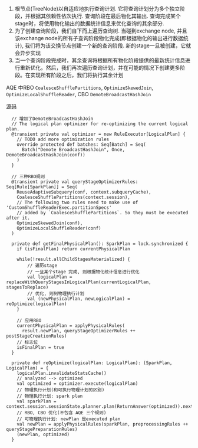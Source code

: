 1. 根节点(TreeNode)以自适应地执行查询计划. 它将查询计划分为多个独立阶段，并根据其依赖性依次执行. 查询阶段在最后物化其输出. 查询完成某个stage时，将使用物化输出的数据统计信息来优化查询的其余部分.
2. 为了创建查询阶段，我们自下而上遍历查询树. 当碰到exchange node, 并且该exchange node的所有子查询阶段物化完成(即根据物化的输出进行数据统计), 我们将为该交换节点创建一个新的查询阶段. 新的stage一旦被创建，它就会异步实现
3. 当一个查询阶段完成时，其余查询将根据所有物化阶段提供的最新统计信息进行重新优化。然后，我们再次遍历查询计划，并在可能的情况下创建更多阶段。在实现所有阶段之后，我们将执行其余计划

AQE 中RBO `CoalesceShufflePartitions`, `OptimizeSkewedJoin`, `OptimizeLocalShuffleReader`, CBO `DemoteBroadcastHashJoin` 

[源码](https://github.com/apache/spark/blob/v3.0.1/sql/core/src/main/scala/org/apache/spark/sql/execution/adaptive/AdaptiveSparkPlanExec.scala#L60)

```
  // 增加了DemoteBroadcastHashJoin
  // The logical plan optimizer for re-optimizing the current logical plan.
  @transient private val optimizer = new RuleExecutor[LogicalPlan] {
    // TODO add more optimization rules
    override protected def batches: Seq[Batch] = Seq(
      Batch("Demote BroadcastHashJoin", Once, DemoteBroadcastHashJoin(conf))
    )
  }

  // 三种RBO规则
  @transient private val queryStageOptimizerRules: Seq[Rule[SparkPlan]] = Seq(
    ReuseAdaptiveSubquery(conf, context.subqueryCache),
    CoalesceShufflePartitions(context.session),
    // The following two rules need to make use of 'CustomShuffleReaderExec.partitionSpecs'
    // added by `CoalesceShufflePartitions`. So they must be executed after it.
    OptimizeSkewedJoin(conf),
    OptimizeLocalShuffleReader(conf)
  )

  private def getFinalPhysicalPlan(): SparkPlan = lock.synchronized {
    if (isFinalPlan) return currentPhysicalPlan

    while(!result.allChildStagesMaterialized) {
        // 遍历stage
        // 一旦某个stage 完成, 则根据物化统计信息进行优化
        val logicalPlan = replaceWithQueryStagesInLogicalPlan(currentLogicalPlan, stagesToReplace)
        // 优化, 则到物理执行计划
        val (newPhysicalPlan, newLogicalPlan) = reOptimize(logicalPlan)
    }

    // 应用RBO
    currentPhysicalPlan = applyPhysicalRules(
      result.newPlan, queryStageOptimizerRules ++ postStageCreationRules)
    // 标志位
    isFinalPlan = true
  }

  private def reOptimize(logicalPlan: LogicalPlan): (SparkPlan, LogicalPlan) = {
    logicalPlan.invalidateStatsCache()
    // analyzed --> optimized
    val optimized = optimizer.execute(logicalPlan)
    // 物理执行计划(和可执行物理计划的区别)
    // 物理执行计划: spark plan
    val sparkPlan = context.session.sessionState.planner.plan(ReturnAnswer(optimized)).next()
    // RBO, CBO 优化(不包含 AQE 三个规则)
    // 可物理执行计划: newPlan 是executed plan
    val newPlan = applyPhysicalRules(sparkPlan, preprocessingRules ++ queryStagePreparationRules)
    (newPlan, optimized)
  }
```